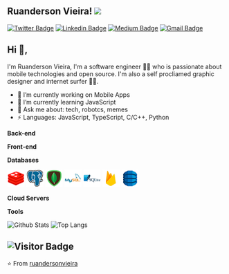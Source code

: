 ## Ruanderson Vieira! <img src="https://raw.githubusercontent.com/aemmadi/aemmadi/master/wave.gif" width="30px">
[![Twitter Badge](https://img.shields.io/badge/-Twitter-1ca0f1?style=flat-square&labelColor=1ca0f1&logo=twitter&logoColor=white&link=https://twitter.com/ruandersonmira)](https://twitter.com/ruandersonmira) [![Linkedin Badge](https://img.shields.io/badge/-Linkedin-blue?style=flat-square&logo=Linkedin&logoColor=white&link=https://www.linkedin.com/in/ruandersonvieira/)](https://www.linkedin.com/in/ruandersonvieira/) [![Medium Badge](https://img.shields.io/badge/-Medium-03a57a?style=flat-square&labelColor=000000&logo=Medium&link=https://medium.com/@ruandersonvieira/)](https://medium.com/@ruandersonvieira/)
[![Gmail Badge](https://img.shields.io/badge/-Gmail-c14438?style=flat-square&logo=Gmail&logoColor=white&link=mailto:ruanderson@accalia.io)](mailto:ruanderson@accalia.io)

## Hi 👋, 
I'm Ruanderson Vieira, I'm a software engineer 👨‍💻 who is passionate about mobile technologies and open source. I'm also a self procliamed graphic designer and internet surfer 
🏄‍♂️. 

- 🔭 I’m currently working on Mobile Apps
- 🌱 I’m currently learning JavaScript
- 💬 Ask me about: tech, robotcs, memes
-  ⚡ Languages: JavaScript, TypeScript, C/C++, Python

**Back-end**


**Front-end**

**Databases**
<p align="left">
  <img height="40" src="https://raw.githubusercontent.com/ruandersonvieira/ruandersonvieira/master/.github/assets/img/icon/db/redis.png">
  <img height="40" src="https://raw.githubusercontent.com/ruandersonvieira/ruandersonvieira/master/.github/assets/img/icon/db/postgresql.png">
  <img height="40" src="https://raw.githubusercontent.com/ruandersonvieira/ruandersonvieira/master/.github/assets/img/icon/db/mongodb.png">
  <img height="40" src="https://raw.githubusercontent.com/ruandersonvieira/ruandersonvieira/master/.github/assets/img/icon/db/mysql.png">
  <img height="40" src="https://raw.githubusercontent.com/ruandersonvieira/ruandersonvieira/master/.github/assets/img/icon/db/sqlite.png">
  <img height="40" src="https://raw.githubusercontent.com/ruandersonvieira/ruandersonvieira/master/.github/assets/img/icon/db/firebase.png">
  <img height="40" src="https://raw.githubusercontent.com/ruandersonvieira/ruandersonvieira/master/.github/assets/img/icon/db/dynamodb.png">
</p>


**Cloud Servers**

**Tools**


![Github Stats](https://github-readme-stats.vercel.app/api?username=ruandersonvieira&count_private=true&show_icons=true)
![Top Langs](https://github-readme-stats.vercel.app/api/top-langs/?username=ruandersonvieira&hide=TeX&layout=compact)

![Visitor Badge](https://visitor-badge.laobi.icu/badge?page_id=ruandersonvieira.ruandersonvieira)
---
⭐️ From [ruandersonvieira](https://github.com/ruandersonvieira)

